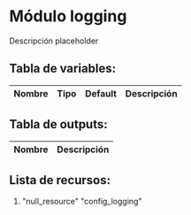 # Módulo logging

Descripción placeholder

## Tabla de variables:
| Nombre | Tipo | Default | Descripción |
|--------|------|---------|-------------|


## Tabla de outputs:
| Nombre | Descripción |
|--------|-------------|


## Lista de recursos:
1. "null_resource" "config_logging" 
